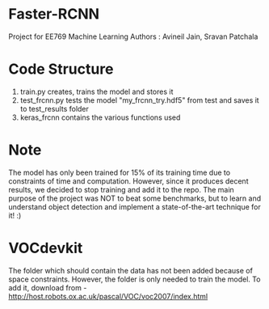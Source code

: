 # Faster-RCNN
Project for EE769 Machine Learning
Authors : Avineil Jain, Sravan Patchala 

# Code Structure 
1) train.py creates, trains the model and stores it 
2) test_frcnn.py tests the model "my_frcnn_try.hdf5" from test and saves it to test_results folder
3) keras_frcnn contains the various functions used

# Note
The model has only been trained for 15% of its training time due to constraints of time and computation. However, since it produces decent results, we decided to stop training and add it to the repo. The main purpose of the project was NOT to beat some benchmarks, but to learn and understand object detection and implement a state-of-the-art technique for it! :)

# VOCdevkit 
The folder which should contain the data has not been added because of space constraints. However, the folder is only needed to train the model. 
To add it, download from - 
http://host.robots.ox.ac.uk/pascal/VOC/voc2007/index.html



